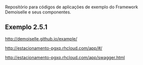 Repositório para códigos de aplicações de exemplo do Framework Demoiselle e seus componentes.

## Exemplo 2.5.1

http://demoiselle.github.io/example/

http://estacionamento-pgxp.rhcloud.com/app/#/

http://estacionamento-pgxp.rhcloud.com/app/swagger.html

